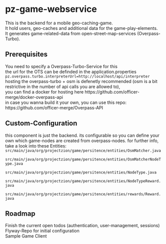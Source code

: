 <h1>pz-game-webservice</h1>

This is the backend for a mobile geo-caching-game.<br />
It hold users, geo-caches and additional data for the game-play-elements.<br />
It generates game-related-data from open-street-map-services (Overpass-Turbo).<br />

<h2>Prerequisites</h2>
You need to specify a Overpass-Turbo-Service for this <br />
the url for the OTS can be definded in the application.properties<br />
<code>pz.overpass.turbo.interpreterUrl=http://localhost/api/interpreter</code><br />
hosting the overpass-turbo + osm is defenetly recommended (osm is a bit restrictive in the number of api calls you are allowed to), <br />
you can find a docker for hosting here https://github.com/officer-merge/docker-overpass-api <br />
in case you wanna build it your own, you can use this repo: https://github.com/officer-merge/Overpass-API <br />

<h2>Custom-Configuration</h2>
this component is just the backend.
its configurable so you can define your own which game-nodes are created from overpass-nodes.
for further info, take a look into these Entities:<br />
<code>src/main/java/org/projectzion/game/persitence/entities/OsmMatcher.java<br />
src/main/java/org/projectzion/game/persitence/entities/OsmMatcherNodeType.java<br />
src/main/java/org/projectzion/game/persitence/entities/NodeType.java<br />
src/main/java/org/projectzion/game/persitence/entities/NodeTypeReward.java<br />
src/main/java/org/projectzion/game/persitence/entities/rewards/Reward.java<br /></code>

<h2>Roadmap</h2>
Finish the current open todos (authentication, user-management, sessions)<br />
Flyway-Repo for initial configuration<br />
Sample Game Client<br />
